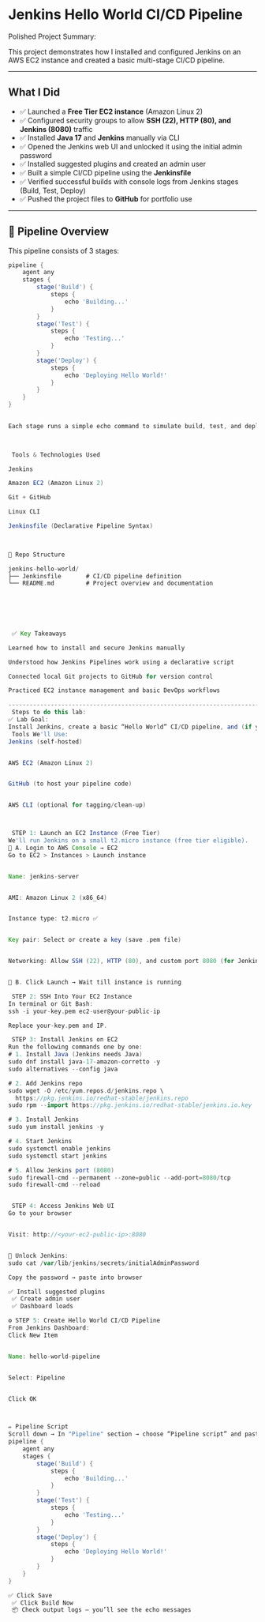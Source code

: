 # Jenkins Hello World CI/CD Pipeline

 Polished Project Summary:
 
This project demonstrates how I installed and configured Jenkins on an AWS EC2 instance and created a basic multi-stage CI/CD pipeline. 
 
--- 
 
##  What I Did 
 
- ✅ Launched a **Free Tier EC2 instance** (Amazon Linux 2) 
- ✅ Configured security groups to allow **SSH (22), HTTP (80), and Jenkins (8080)** traffic 
- ✅ Installed **Java 17** and **Jenkins** manually via CLI 
- ✅ Opened the Jenkins web UI and unlocked it using the initial admin password 
- ✅ Installed suggested plugins and created an admin user 
- ✅ Built a simple CI/CD pipeline using the **Jenkinsfile** 
- ✅ Verified successful builds with console logs from Jenkins stages (Build, Test, Deploy) 
- ✅ Pushed the project files to **GitHub** for portfolio use 
 
--- 
 
## 🧪 Pipeline Overview 
 
This pipeline consists of 3 stages: 
 
```groovy 
pipeline { 
    agent any 
    stages { 
        stage('Build') { 
            steps { 
                echo 'Building...' 
            } 
        } 
        stage('Test') { 
            steps { 
                echo 'Testing...' 
            } 
        } 
        stage('Deploy') { 
            steps { 
                echo 'Deploying Hello World!' 
            } 
        } 
    } 
} 
  

Each stage runs a simple echo command to simulate build, test, and deploy processes. 

 

️ Tools & Technologies Used 

Jenkins 

Amazon EC2 (Amazon Linux 2) 

Git + GitHub 

Linux CLI 

Jenkinsfile (Declarative Pipeline Syntax) 

 

📁 Repo Structure 

jenkins-hello-world/ 
├── Jenkinsfile       # CI/CD pipeline definition 
└── README.md         # Project overview and documentation 
  

 

 

 ✅ Key Takeaways 

Learned how to install and secure Jenkins manually 

Understood how Jenkins Pipelines work using a declarative script 

Connected local Git projects to GitHub for version control 

Practiced EC2 instance management and basic DevOps workflows 

------------------------------------------------------------------------------------------------------------------------------------------------------------------------------
 Steps to do this lab:
✅ Lab Goal:
Install Jenkins, create a basic “Hello World” CI/CD pipeline, and (if you want) host Jenkins on AWS EC2.
 Tools We'll Use:
Jenkins (self-hosted)


AWS EC2 (Amazon Linux 2)


GitHub (to host your pipeline code)


AWS CLI (optional for tagging/clean-up)



 STEP 1: Launch an EC2 Instance (Free Tier)
We'll run Jenkins on a small t2.micro instance (free tier eligible).
🔹 A. Login to AWS Console → EC2
Go to EC2 > Instances > Launch instance


Name: jenkins-server


AMI: Amazon Linux 2 (x86_64)


Instance type: t2.micro ✅


Key pair: Select or create a key (save .pem file)


Networking: Allow SSH (22), HTTP (80), and custom port 8080 (for Jenkins)


🔹 B. Click Launch → Wait till instance is running

 STEP 2: SSH Into Your EC2 Instance
In terminal or Git Bash:
ssh -i your-key.pem ec2-user@your-public-ip

Replace your-key.pem and IP.

 STEP 3: Install Jenkins on EC2
Run the following commands one by one:
# 1. Install Java (Jenkins needs Java)
sudo dnf install java-17-amazon-corretto -y 
sudo alternatives --config java

# 2. Add Jenkins repo
sudo wget -O /etc/yum.repos.d/jenkins.repo \
  https://pkg.jenkins.io/redhat-stable/jenkins.repo
sudo rpm --import https://pkg.jenkins.io/redhat-stable/jenkins.io.key

# 3. Install Jenkins
sudo yum install jenkins -y

# 4. Start Jenkins
sudo systemctl enable jenkins
sudo systemctl start jenkins

# 5. Allow Jenkins port (8080)
sudo firewall-cmd --permanent --zone=public --add-port=8080/tcp
sudo firewall-cmd --reload


 STEP 4: Access Jenkins Web UI
Go to your browser


Visit: http://<your-ec2-public-ip>:8080


🔑 Unlock Jenkins:
sudo cat /var/lib/jenkins/secrets/initialAdminPassword

Copy the password → paste into browser

✅ Install suggested plugins
 ✅ Create admin user
 ✅ Dashboard loads

⚙️ STEP 5: Create Hello World CI/CD Pipeline
From Jenkins Dashboard:
Click New Item


Name: hello-world-pipeline


Select: Pipeline


Click OK



✏️ Pipeline Script
Scroll down → In "Pipeline" section → choose “Pipeline script” and paste:
pipeline {
    agent any
    stages {
        stage('Build') {
            steps {
                echo 'Building...'
            }
        }
        stage('Test') {
            steps {
                echo 'Testing...'
            }
        }
        stage('Deploy') {
            steps {
                echo 'Deploying Hello World!'
            }
        }
    }
}

✅ Click Save
 ✅ Click Build Now
 📦 Check output logs — you’ll see the echo messages

 
